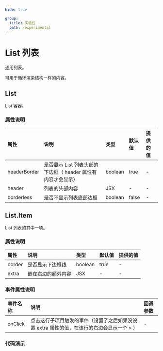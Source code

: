 ```yaml
---
hide: true

group:
  title: 实验性
  path: /experimental
---
```


# List 列表 <ImportCost name="List" />

通用列表。

可用于循环渲染结构一样的内容。

## List

List 容器。

### 属性说明

| 属性         | 说明                                                         | 类型    | 默认值 | 提供的值 |
| :----------- | :----------------------------------------------------------- | :------ | :----- | :------- |
| headerBorder | 是否显示 List 列表头部的下边框（ header 属性有内容才会显示） | boolean | true   | -        |
| header       | 列表的头部内容                                               | JSX     | -      | -        |
| borderless   | 是否不显示列表底部边框                                       | boolean | false  | -        |

## List.Item

List 列表的其中一项。

### 属性说明

| 属性   | 说明               | 类型    | 默认值 | 提供的值 |
| :----- | :----------------- | :------ | :----- | :------- |
| border | 是否显示下边框线   | boolean | true   | -        |
| extra  | 嵌在右边的额外内容 | JSX     | -      | -        |

### 事件属性说明

| 事件名称 | 说明                                                                                       | 回调参数 |
| :------- | :----------------------------------------------------------------------------------------- | :------- |
| onClick  | 点击这行子项目触发的事件（设置了之后如果没设置 extra 属性的值，在该行的右边会显示一个 > ） | -        |

### 代码演示

<code src="./demos/demo1/index.tsx" />
